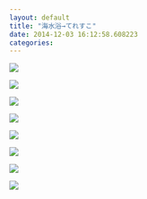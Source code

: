 ```yaml
---
layout: default
title: "海水浴→てれすこ"
date: 2014-12-03 16:12:58.608223
categories: 
---
```


![](/assets/images/201407/926843_1436856766595061_2056107471_n.jpg)

![](/assets/images/201407/10483550_557292434375716_519375717_n.jpg)

![](/assets/images/201407/10561144_514679668634145_25580081_n.jpg)

![](/assets/images/201407/928032_478540128950313_1633562719_n.jpg)

![](/assets/images/201407/10554017_628568833917001_1998708138_n.jpg)

![](/assets/images/201407/1599338_729064100473033_1860676932_n.jpg)

![](/assets/images/201407/10507801_294139577432475_1885885285_n.jpg)

![](/assets/images/201407/10518000_1435857660035569_272802443_n.jpg)


